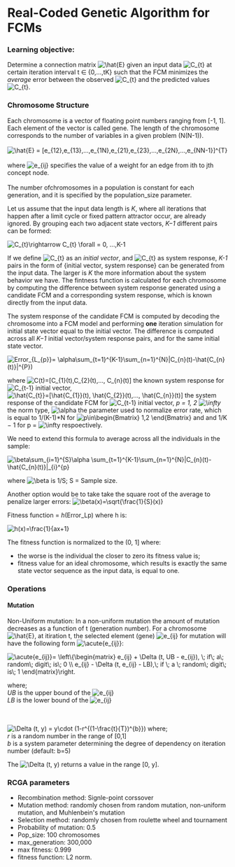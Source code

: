 # Real-Coded Genetic Algorithm for FCMs

### Learning objective:

Determine a connection matrix <img src="https://latex.codecogs.com/gif.latex?\hat{E}" title="\hat{E}" /> given an input data <img src="https://latex.codecogs.com/gif.latex?C_{t}" title="C_{t}" /> at certain iteration interval t ∈ {0,...,tK} such that the FCM minimizes the <em>average</em> error between the observed <img src="https://latex.codecogs.com/gif.latex?C_{t}" title="C_{t}" /> and the predicted values <img src="https://latex.codecogs.com/gif.latex?\hat{C}_{t+1}" title="C_{t}" />.
<br>
### Chromosome Structure
Each chromosome is a vector of floating point numbers ranging from [-1, 1]. Each element of the vector is called gene. The length of the chromosome corresponds to the number of variables in a given problem (N(N-1)). 
<br><br>
<img src="https://latex.codecogs.com/gif.latex?\hat{E}&space;=&space;[e_{12},e_{13},...,e_{1N},e_{21},e_{23},...,e_{2N},...,e_{NN-1}]^{T}" title="\hat{E} = [e_{12},e_{13},...,e_{1N},e_{21},e_{23},...,e_{2N},...,e_{NN-1}]^{T}" />
<br><br> 
where <img src="https://latex.codecogs.com/gif.latex?e_{ij}" title="e_{ij}" /> specifies the value of a weight for an edge from ith to jth concept node.
<br><br>
The number ofchromosomes in a population is constant for each generation, and it is specified by the population_size parameter.

Let us assume that the input data length is <em>K</em>, where all iterations that happen after a limit cycle or fixed
pattern attractor occur, are already ignored. By grouping each two adjacent state vectors, <em>K−1</em> different
pairs can be formed:

<img src="https://latex.codecogs.com/gif.latex?C_{t}\rightarrow&space;C_{t}&space;\forall&space;=&space;0,&space;...,K-1" title="C_{t}\rightarrow C_{t} \forall = 0, ...,K-1" />

If we define <img src="https://latex.codecogs.com/gif.latex?C_{t}" title="C_{t}" /> as an <em>initial vector</em>, and <img src="https://latex.codecogs.com/gif.latex?C_{t+1}" title="C_{t}" /> as system response, <em>K-1</em> pairs in the form of {initial vector, system response} can be generated from the input data. The larger is <em>K</em> the more information about the system behavior we have. The fintness function is calculated for each chromosome by computing the difference between system response generated using a candidate FCM and a corresponding system response, which is known directly from the input data. 

The system response of the candidate FCM is computed by decoding the chromosome into a FCM model and performing <b>one</b> iteration simulation for initial state vector equal to the initial vector. The difference is computed across all <em>K−1</em> initial vector/system response pairs, and for the same initial state vector.

<img src="https://latex.codecogs.com/gif.latex?Error_{L_{p}}=&space;\alpha\sum_{t=1}^{K-1}\sum_{n=1}^{N}|C_{n}(t)-\hat{C_{n}(t)}|^{P})" title="Error_{L_{p}}= \alpha\sum_{t=1}^{K-1}\sum_{n=1}^{N}|C_{n}(t)-\hat{C_{n}(t)}|^{P})" />

where <img src="https://latex.codecogs.com/gif.latex?C(t)=[C_{1}(t),C_{2}(t),...,&space;C_{n}(t)]" title="C(t)=[C_{1}(t),C_{2}(t),..., C_{n}(t)]" /> the known system response for <img src="https://latex.codecogs.com/gif.latex?C_{t-1}" title="C_{t-1}" /> initial vector, <img src="https://latex.codecogs.com/gif.latex?\hat{C_{t}}=[\hat{C_{1}}(t),&space;\hat{C_{2}}(t),...,&space;\hat{C_{n}}(t)]" title="\hat{C_{t}}=[\hat{C_{1}}(t), \hat{C_{2}}(t),..., \hat{C_{n}}(t)]" /> the system response of the candidate FCM for <img src="https://latex.codecogs.com/gif.latex?C_{t-1}" title="C_{t-1}" /> initial vector, <em>p = 1, 2 <img src="https://latex.codecogs.com/gif.latex?\infty" title="\infty" /> </em> the norm type, <img src="https://latex.codecogs.com/gif.latex?\alpha" title="\alpha" /> the parameter used to normalize error rate, which is equal to 1/(K-1)*N for  <img src="https://latex.codecogs.com/gif.latex?p\in\begin{Bmatrix}&space;1,2&space;\end{Bmatrix}" title="p\in\begin{Bmatrix} 1,2 \end{Bmatrix}" /> and and 1/K − 1 for p =  <img src="https://latex.codecogs.com/gif.latex?\infty" title="\infty" /> respoectively.


We need to extend this formula to average across all the individuals in the sample:

<img src="https://latex.codecogs.com/gif.latex?\beta\sum_{i=1}^{S}\alpha&space;\sum_{t=1}^{K-1}\sum_{n=1}^{N}|C_{n}(t)-\hat{C_{n}(t)}|_{i}^{p}" title="\beta\sum_{i=1}^{S}\alpha \sum_{t=1}^{K-1}\sum_{n=1}^{N}|C_{n}(t)-\hat{C_{n}(t)}|_{i}^{p}" />

where <img src="https://latex.codecogs.com/gif.latex?\beta" title="\beta" /> is 1/S; S = Sample size.

Another option would be to take take the square root of the average to penalize larger errors:
<img src="https://latex.codecogs.com/gif.latex?\beta(x)=\sqrt{\frac{1}{S}(x)}" title="\beta(x)=\sqrt{\frac{1}{S}(x)}" />


Fitness function = <em>h</em>(Error_Lp)
where h is:

<img src="https://latex.codecogs.com/gif.latex?h(x)=\frac{1}{ax&plus;1}" title="h(x)=\frac{1}{ax+1}" />

The fitness function is normalized to the (0, 1] where:
* the worse is the individual the closer to zero its fitness value is;
* fitness value for an ideal chromosome, which results is exactly the same state vector sequence as the
input data, is equal to one.

### Operations

#### Mutation

Non-Uniform mutation:
In a non-uniform mutation the amount of mutation decreases as a function of t (generation number). 
For a chromosome <img src="https://latex.codecogs.com/gif.latex?\hat{E}" title="\hat{E}" />, at itiration t, the selected element (gene) <img src="https://latex.codecogs.com/gif.latex?e_{ij}" title="e_{ij}" /> for mutation will have the following form <img src="https://latex.codecogs.com/gif.latex?\acute{e_{ij}}" title="\acute{e_{ij}}" />:

<img src="https://latex.codecogs.com/gif.latex?\acute{e_{ij}}=&space;\left\{\begin{matrix}&space;e_{ij}&space;&plus;&space;\Delta&space;(t,&space;UB&space;-&space;e_{ij}),&space;\;&space;if\;&space;a\;&space;random\;&space;digit\;&space;is\;&space;0&space;\\&space;e_{ij}&space;-&space;\Delta&space;(t,&space;e_{ij}&space;-&space;LB),\;&space;if&space;\;&space;a&space;\;&space;random\;&space;digit\;&space;is\;&space;1&space;\end{matrix}\right." title="\acute{e_{ij}}= \left\{\begin{matrix} e_{ij} + \Delta (t, UB - e_{ij}), \; if\; a\; random\; digit\; is\; 0 \\ e_{ij} - \Delta (t, e_{ij} - LB),\; if \; a \; random\; digit\; is\; 1 \end{matrix}\right." />

where; <br>
<em>UB</em> is the upper bound of the <img src="https://latex.codecogs.com/gif.latex?e_{ij}" title="e_{ij}" /> <br>
<em>LB</em> is the lower bound of the <img src="https://latex.codecogs.com/gif.latex?e_{ij}" title="e_{ij}" />

<br><br>
<img src="https://latex.codecogs.com/gif.latex?\Delta&space;(t,&space;y)&space;=&space;y\cdot&space;(1-r^{(1-\frac{t}{T})^{b}})" title="\Delta (t, y) = y\cdot (1-r^{(1-\frac{t}{T})^{b}})" />
where; <br>
<em>r</em> is a random number in the range of [0,1] <br>
<em>b</em> is a system parameter determining the degree of dependency on iteration number (default: b=5)

The <img src="https://latex.codecogs.com/gif.latex?\Delta&space;(t,&space;y)" title="\Delta (t, y)" /> returns a value in the range [0, y].


### RCGA parameters

* Recombination method: Signle-point corssover
* Mutation method: randomly chosen from random mutation, non-uniform mutation, and Muhlenbein's mutation
* Selection method: randomly chosen from roulette wheel and tournament
* Probability of mutation: 0.5
* Pop_size: 100 chromosomes 
* max_generation: 300,000
* max fitness: 0.999
* fitness function: L2 norm.

